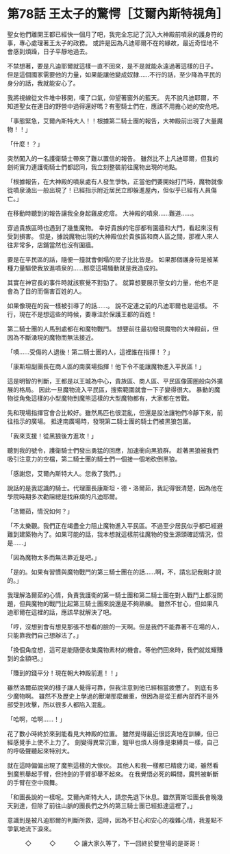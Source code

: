 # 第78話 王太子的驚愕［艾爾內斯特視角］

聖女他們離開王都已經快一個月了吧，我完全忘記了沉入大神殿前噴泉的護身符的事，專心處理著王太子的政務。
或許是因為凡迪耶爾不在的緣故，最近奇怪地不會感到煩躁，日子平靜地過去。

不禁想著，要是凡迪耶爾就這樣一直不回來，是不是就能永遠過著這樣的日子。
但是這個國家需要他的力量，如果能讓他變成奴隸……不行的話，至少降為平民的身分的話，我就能安心了。

我將視線從文件堆中移開，嘆了口氣，仰望著窗外的藍天。
先不說凡迪耶爾，不知道聖女在連日的野營中過得還好嗎？有聖騎士們在，應該不用擔心她的安危吧。

「事態緊急，艾爾內斯特大人！！根據第二騎士團的報告，大神殿前出現了大量魔物！！」

「什麼！？」

突然闖入的一名護衛騎士帶來了難以置信的報告。
雖然比不上凡迪耶爾，但我的劍術實力連護衛騎士們都認同，我立刻整裝前往魔物出現的地點。

「根據報告，在大神殿的噴泉處有人發生爭執，正當他們要開始打鬥時，魔物就像從噴泉湧出一般出現了！已經指示附近居民立即躲進屋內，但似乎已經有人員傷亡。」

在移動時聽到的報告讓我全身起雞皮疙瘩。
大神殿的噴泉……難道……。

穿過貴族區時也遇到了幾隻魔物。
幸好貴族的宅邸都有圍牆和大門，看起來沒有受到損害。
但是，據說魔物出現的大神殿位於貴族區和商人區之間，那裡人來人往非常多，店鋪當然也沒有圍牆。

要是在平民區的話，隨便一撞就會倒塌的房子比比皆是。
如果那個護身符是被某種力量驅使我放進噴泉的……那麼這場騷動就是我造成的。

其實在神官長的事件時就該察覺不對勁了。
就算想要展示聖女的力量，他也不是會為了目的而傷害百姓的人。

如果像現在的我一樣被引導了的話……。
說不定連之前的凡迪耶爾也是這樣。
不行，現在不是想這些的時候，要專注於保護王都的百姓！

第二騎士團的人馬到處都在和魔物戰鬥。
想要前往最初發現魔物的大神殿前，但因為不斷湧現的魔物而無法接近。

「嘖……受傷的人退後！第二騎士團的人，這裡誰在指揮！？」

「康斯坦副團長在商人區的南廣場指揮！他下令不能讓魔物進入平民區！」

這是明智的判斷，王都是以王城為中心，貴族區、商人區、平民區像圓圈般向外擴展的格局。
因此一旦魔物流入平民區，搜索範圍就會一下子變得很大。
暴動的魔物從角兔這樣的小型魔物到魔熊這樣的大型魔物都有，大家都在苦戰。

先和現場指揮官會合比較好。雖然馬匹也很混亂，但還是設法讓牠們冷靜下來，前往指示的廣場。
抵達南廣場時，發現第二騎士團的騎士們被黑狼包圍。

「我來支援！從黑狼後方進攻！」

聽到我的號令，護衛騎士們發出勇猛的回應，加速衝向黑狼群。
趁著黑狼被我們吸引注意力的空檔，第二騎士團的騎士們一個接一個地砍倒黑狼。

「感謝您，艾爾內斯特大人。您救了我們。」

說話的是我認識的騎士。代理團長康斯坦・德・洛爾茹，我記得很清楚，因為他在學院時期多次勸阻總是找麻煩的凡迪耶爾。

「洛爾茹，情況如何？」

「不太樂觀。我們正在竭盡全力阻止魔物進入平民區。不過至少居民似乎都已經避難到建築物內了。如果可能的話，我本想就這樣前往魔物的發生源頭確認情況，但是……」

「因為魔物太多而無法靠近是吧。」

「是的。如果有習慣與魔物戰鬥的第三騎士團在的話……啊，不，請忘記我剛才說的。」

我理解洛爾茹的心情，負責我護衛的第一騎士團和第二騎士團在對人戰鬥上都沒問題，但與魔物的戰鬥比起第三騎士團來說還是不夠熟練。
雖然不甘心，但如果凡迪耶爾在這裡的話，應該早就解決了吧。

「哼，沒想到會有想見那張不想看的臉的一天啊。但是我們不能靠著不在場的人，只能靠我們自己想辦法了。」

「換個角度想，這可是能隨便收集魔物素材的機會。等他們回來時，我們就炫耀賺到的金額吧。」

「賺到的錢平分！現在朝大神殿前進！！」

雖然洛爾茹說笑的樣子讓人覺得可靠，但我注意到他已經相當疲憊了。
到底有多少魔物啊。
雖然不及歷史上學過的獸潮那麼嚴重，但因為是從王都內部而不是外部受到攻擊，所以很多人都陷入混亂。

「哈啊，哈啊……！」

花了數小時終於來到能看見大神殿的位置。
雖然覺得最近很認真地在訓練，但已經感覺手上使不上力了。
劍變得異常沉重，鎧甲也煩人得像是束縛具一樣，自己的呼吸聲聽起來特別大。

就在這時偏偏出現了魔熊這樣的大傢伙。
其他人和我一樣都已精疲力竭，雖然看到魔熊舉起手臂，但持劍的手臂卻舉不起來。
在我覺悟必死的瞬間，魔熊被斬斷的手臂在空中飛舞。

「和團長說的一樣呢。艾爾內斯特大人，請您先退下休息。雖然賈斯坦團長會晚幾天到達，但除了前往山脈的團長們之外的第三騎士團已經抵達這裡了。」

意識到是被凡迪耶爾的判斷所救，這時，因為不甘心和安心的複雜心情，我差點不爭氣地流下淚來。

　　　◇　　　◇　　　◇
讓大家久等了，下一回終於要登場的是哥哥！